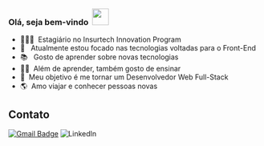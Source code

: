 ### Olá, seja bem-vindo &nbsp;<img width="33px" src="https://user-images.githubusercontent.com/1303154/88677602-1635ba80-d120-11ea-84d8-d263ba5fc3c0.gif" />

- 👨🏾‍💻&nbsp;  Estagiário no Insurtech Innovation Program
- 🧠 &nbsp; Atualmente estou focado nas tecnologias voltadas para o Front-End
- 📚 &nbsp; Gosto de aprender sobre novas tecnologias
- ✌🏾&nbsp; Além de aprender, também gosto de ensinar 
- 🎯&nbsp; Meu objetivo é me tornar um Desenvolvedor Web Full-Stack
- 🌎&nbsp; Amo viajar e conhecer pessoas novas

## Contato ##

[![Gmail Badge](https://img.shields.io/badge/-Gmail-c14438?style=flat-square&logo=Gmail&logoColor=white&link=mailtoaraujohipismo@gmail.com)](mailto:araujohipismo@gmail.com) <img alt="LinkedIn" src="https://img.shields.io/badge/-LinkedIn-blue?style=flat&labelColor=blue&logo=Linkedin&logoColor=white&link=https://www.linkedin.com/in/danielaraujo95/" />

